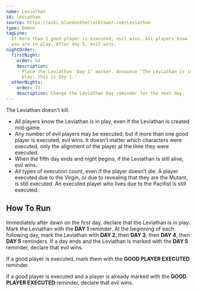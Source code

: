 ```yaml
---
name: Leviathan
id: leviathan
source: https://wiki.bloodontheclocktower.com/Leviathan
type: Demon
tagLine:
  If more than 1 good player is executed, evil wins. All players know
  you are in play. After day 5, evil wins.
nightOrder:
  firstNight:
    order: 54
    description:
      Place the Leviathan 'Day 1' marker. Announce 'The Leviathan is in
      play; this is Day 1.'
  otherNights:
    order: 73
    description: Change the Leviathan Day reminder for the next day.
---
```


The Leviathan doesn't kill.

- All players know the Leviathan is in play, even if the Leviathan is
  created mid-game.
- Any number of evil players may be executed, but if more than one good
  player is executed, evil wins. It doesn’t matter which characters were
  executed, only the alignment of the player at the time they were
  executed.
- When the fifth day ends and night begins, if the Leviathan is still
  alive, evil wins.
- All types of execution count, even if the player doesn’t die. A player
  executed due to the Virgin, or due to revealing that they are the
  Mutant, is still executed. An executed player who lives due to the
  Pacifist is still executed.

## How To Run

Immediately after dawn on the first day, declare that the Leviathan is
in play. Mark the Leviathan with the **DAY 1** reminder. At the
beginning of each following day, mark the Leviathan with **DAY 2**, then
**DAY 3**, then **DAY 4**, then **DAY 5** reminders. If a day ends and
the Leviathan is marked with the **DAY 5** reminder, declare that evil
wins.

If a good player is executed, mark them with the **GOOD PLAYER
EXECUTED** reminder.

If a good player is executed and a player is already marked with the
**GOOD PLAYER EXECUTED** reminder, declare that evil wins.
